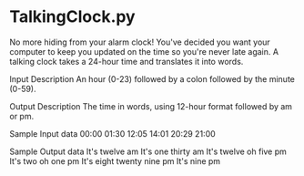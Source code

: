 # TalkingClock.py
No more hiding from your alarm clock! You've decided you want your computer to keep you updated on the time so you're never late again. A talking clock takes a 24-hour time and translates it into words. 

Input Description
An hour (0-23) followed by a colon followed by the minute (0-59).

Output Description
The time in words, using 12-hour format followed by am or pm.

Sample Input data
00:00
01:30
12:05
14:01
20:29
21:00

Sample Output data
It's twelve am
It's one thirty am
It's twelve oh five pm
It's two oh one pm
It's eight twenty nine pm
It's nine pm

